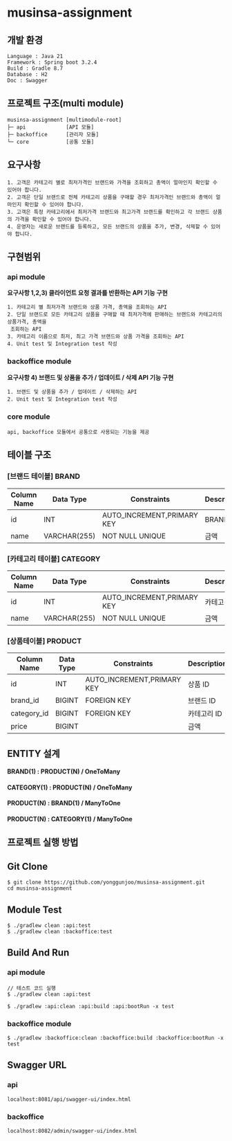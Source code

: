 # musinsa-assignment

## 개발 환경

```
Language : Java 21
Framework : Spring boot 3.2.4
Build : Gradle 8.7
Database : H2
Doc : Swagger
```

## 프로젝트 구조(multi module)

```
musinsa-assignment [multimodule-root]
├─ api             [API 모듈]
├─ backoffice      [관리자 모듈]
└─ core            [공통 모듈]
```
## 요구사항
```
1. 고객은 카테고리 별로 최저가격인 브랜드와 가격을 조회하고 총액이 얼마인지 확인할 수 있어야 합니다.
2. 고객은 단일 브랜드로 전체 카테고리 상품을 구매할 경우 최저가격인 브랜드와 총액이 얼마인지 확인할 수 있어야 합니다.
3. 고객은 특정 카테고리에서 최저가격 브랜드와 최고가격 브랜드를 확인하고 각 브랜드 상품의 가격을 확인할 수 있어야 합니다.
4. 운영자는 새로운 브랜드를 등록하고, 모든 브랜드의 상품을 추가, 변경, 삭제할 수 있어야 합니다.
```

## 구현범위

### api module

<b> 요구사항 1,2,3) 클라이언트 요청 결과를 반환하는 API 기능 구현</b> <br/>

```
1. 카테고리 별 최저가격 브랜드와 상품 가격, 총액을 조회하는 API
2. 단일 브랜드로 모든 카테고리 상품을 구매할 때 최저가격에 판매하는 브랜드와 카테고리의 상품가격, 총액을
 조회하는 API
3. 카테고리 이름으로 최저, 최고 가격 브랜드와 상품 가격을 조회하는 API
4. Unit test 및 Integration test 작성
```

### backoffice module

<b> 요구사항 4) 브랜드 및 상품을 추가 / 업데이트 / 삭제 API 기능 구현</b> <br/>

```
1. 브랜드 및 상품을 추가 / 업데이트 / 삭제하는 API
2. Unit test 및 Integration test 작성
```

### core module

```
api, backoffice 모듈에서 공통으로 사용되는 기능을 제공
```
## 테이블 구조

### [브랜드 테이블] BRAND

| Column Name | Data Type    | Constraints                | Description |
|-------------|--------------|----------------------------|-------------|
| id          | INT          | AUTO_INCREMENT,PRIMARY KEY | BRAND ID    |
| name        | VARCHAR(255) | NOT NULL UNIQUE            | 금액          |

### [카테고리 테이블] CATEGORY

| Column Name | Data Type    | Constraints                | Description |
|-------------|--------------|----------------------------|-------------|
| id          | INT          | AUTO_INCREMENT,PRIMARY KEY | 카테고리 ID     |
| name        | VARCHAR(255) | NOT NULL UNIQUE            | 금액          |

### [상품테이블] PRODUCT

| Column Name | Data Type | Constraints                | Description |
|-------------|-----------|----------------------------|-------------|
| id          | INT       | AUTO_INCREMENT,PRIMARY KEY | 상품 ID       |
| brand_id    | BIGINT    | FOREIGN KEY                | 브랜드 ID      |
| category_id | BIGINT    | FOREIGN KEY                | 카테고리 ID     |
| price       | BIGINT    |                            | 금액          |

## ENTITY 설계
#### BRAND(1) : PRODUCT(N) / OneToMany
#### CATEGORY(1) : PRODUCT(N) / OneToMany
#### PRODUCT(N) : BRAND(1) / ManyToOne
#### PRODUCT(N) : CATEGORY(1) / ManyToOne

## 프로젝트 실행 방법

<h2>Git Clone</h2>

```
$ git clone https://github.com/yonggunjoo/musinsa-assignment.git
cd musinsa-assignment
```
## Module Test
```
$ ./gradlew clean :api:test  
$ ./gradlew clean :backoffice:test  
```

## Build And Run

### api module
```
// 테스트 코드 실행
$ ./gradlew clean :api:test  

$ ./gradlew :api:clean :api:build :api:bootRun -x test 
```

### backoffice module
```
$ ./gradlew :backoffice:clean :backoffice:build :backoffice:bootRun -x test
```

## Swagger URL
### api
```
localhost:8081/api/swagger-ui/index.html
```
### backoffice
```
localhost:8082/admin/swagger-ui/index.html
```
